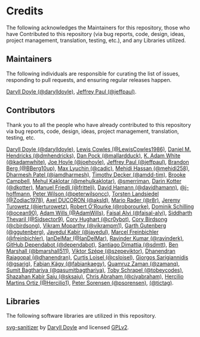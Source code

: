 # Credits

The following acknowledges the Maintainers for this repository, those who have Contributed to this repository (via bug reports, code, design, ideas, project management, translation, testing, etc.), and any Libraries utilized.

## Maintainers

The following individuals are responsible for curating the list of issues, responding to pull requests, and ensuring regular releases happen.

[Daryll Doyle (@darylldoyle)](https://github.com/darylldoyle), [Jeffrey Paul (@jeffpaul)](https://github.com/jeffpaul).

## Contributors

Thank you to all the people who have already contributed to this repository via bug reports, code, design, ideas, project management, translation, testing, etc.

[Daryll Doyle (@darylldoyle)](https://github.com/darylldoyle), [Lewis Cowles (@LewisCowles1986)](https://github.com/LewisCowles1986), [Daniel M. Hendricks (@dmhendricks)](https://github.com/dmhendricks), [Dan Pock (@mallardduck)](https://github.com/mallardduck), [K. Adam White (@kadamwhite)](https://github.com/kadamwhite), [Joe Hoyle (@joehoyle)](https://github.com/joehoyle), [Jeffrey Paul (@jeffpaul)](https://github.com/jeffpaul), [Brandon Berg (@BBerg10up)](https://github.com/BBerg10up), [Max Lyuchin (@cadic)](https://github.com/cadic), [Mehidi Hassan (@mehidi258)](https://github.com/mehidi258), [Dharmesh Patel (@iamdharmesh)](https://github.com/iamdharmesh), [Timothy Decker (@amdd-tim)](https://github.com/amdd-tim), [Brooke Campbell](https://www.linkedin.com/in/brookecampbelldesign/), [Mehul Kaklotar (@mehulkaklotar)](https://github.com/mehulkaklotar), [@smerriman](https://github.com/smerriman), [Darin Kotter (@dkotter)](https://github.com/dkotter), [Manuel Friedli (@fritteli)](https://github.com/fritteli), [David Hamann (@davidhamann)](https://github.com/davidhamann), [@j-hoffmann](https://github.com/j-hoffmann), [Peter Wilson (@peterwilsoncc)](https://github.com/peterwilsoncc), [Torsten Landsiedel (@Zodiac1978)](https://github.com/Zodiac1978), [Axel DUCORON (@aksld)](https://github.com/aksld), [Mario Rader (@r8r)](https://github.com/r8r), [Jeremy Turowetz (@jerturowetz)](https://github.com/jerturowetz), [Robert O'Rourke (@roborourke)](https://github.com/roborourke), [Dominik Schilling (@ocean90)](https://github.com/ocean90), [Adam Wills (@AdamWills)](https://github.com/AdamWills), [Faisal Alvi (@faisal-alvi)](https://github.com/faisal-alvi), [Siddharth Thevaril (@Sidsector9)](https://github.com/Sidsector9), [Cory Hughart (@cr0ybot)](https://github.com/cr0ybot),  [Cory Birdsong (@cbirdsong)](https://github.com/cbirdsong), [Vikram Moparthy (@vikrampm1)](https://github.com/vikrampm1), [Garth Gutenberg (@ggutenberg)](https://github.com/ggutenberg), [Jayedul Kabir (@jayedul)](https://github.com/jayedul), [Marcel Freinbichler (@freinbichler)](https://github.com/freinbichler), [IanDelMar (@IanDelMar)](https://github.com/IanDelMar), [Ravinder Kumar (@ravinderk)](https://github.com/ravinderk), [GitHub Dependabot (@dependabot)](https://github.com/apps/dependabot), [Santiago Dimattia (@sdmtt)](https://github.com/sdmtt), [Ben Marshall (@bmarshall511)](https://github.com/bmarshall511), [Viktor Szépe (@szepeviktor)](https://github.com/szepeviktor), [Dhanendran Rajagopal (@dhanendran)](https://github.com/dhanendran), [Curtis Loisel (@csloisel)](https://github.com/csloisel), [Giorgos Sarigiannidis (@gsarig)](https://github.com/gsarig), [Fabian Kägy (@fabiankaegy)](https://github.com/fabiankaegy), [Quamruz Zaman (@zamanq)](https://github.com/zamanq), [Sumit Bagthariya (@qasumitbagthariya)](https://github.com/qasumitbagthariya), [Toby Schrapel (@tobeycodes)](https://github.com/tobeycodes), [Shazahan Kabir Saju (@sksaju)](https://github.com/sksaju), [Chris Abraham (@cjyabraham)](https://github.com/cjyabraham), [Hercilio Martins Ortiz (@Hercilio1)](https://github.com/Hercilio1), [Peter Sorensen (@psorensen)](https://github.com/psorensen), [(@tictag)](https://github.com/tictag).

## Libraries

The following software libraries are utilized in this repository.

[svg-sanitizer](https://github.com/darylldoyle/svg-sanitizer) by [Daryll Doyle](https://github.com/darylldoyle) and licensed [GPLv2](https://github.com/darylldoyle/svg-sanitizer/blob/master/LICENSE).
